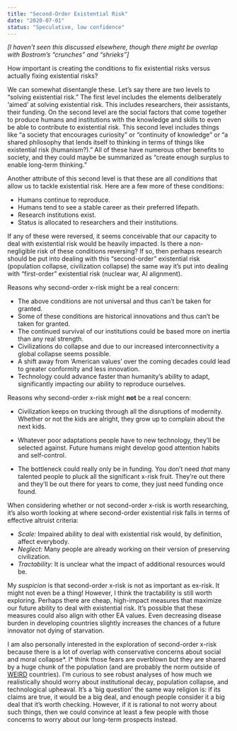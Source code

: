 ```yaml
---
title: "Second-Order Existential Risk"
date: "2020-07-01"
status: "Speculative, low confidence"
---
```


_\[I haven’t seen this discussed elsewhere, though there might be overlap with Bostrom’s “crunches” and “shrieks”\]_

How important is creating the conditions to fix existential risks versus actually fixing existential risks?

We can somewhat disentangle these. Let’s say there are two levels to “solving existential risk.” The first level includes the elements deliberately ‘aimed’ at solving existential risk. This includes researchers, their assistants, their funding. On the second level are the social factors that come together to produce humans and institutions with the knowledge and skills to even be able to contribute to existential risk. This second level includes things like “a society that encourages curiosity” or “continuity of knowledge” or “a shared philosophy that lends itself to thinking in terms of things like existential risk (humanism?).” All of these have numerous other benefits to society, and they could maybe be summarized as “create enough surplus to enable long-term thinking.”

Another attribute of this second level is that these are all _conditions_ that allow us to tackle existential risk. Here are a few more of these conditions:

-   Humans continue to reproduce.
-   Humans tend to see a stable career as their preferred lifepath.
-   Research institutions exist.
-   Status is allocated to researchers and their institutions.

If any of these were reversed, it seems conceivable that our capacity to deal with existential risk would be heavily impacted. Is there a non-negligible risk of these conditions reversing? If so, then perhaps research should be put into dealing with this “second-order” existential risk (population collapse, civilization collapse) the same way it’s put into dealing with “first-order” existential risk (nuclear war, AI alignment).

Reasons why second-order x-risk might be a real concern:

-   The above conditions are not universal and thus can’t be taken for granted.
-   Some of these conditions are historical innovations and thus can’t be taken for granted.
-   The continued survival of our institutions could be based more on inertia than any real strength.
-   Civilizations do collapse and due to our increased interconnectivity a global collapse seems possible.
-   A shift away from ‘American values’ over the coming decades could lead to greater conformity and less innovation.
-   Technology could advance faster than humanity’s ability to adapt, significantly impacting our ability to reproduce ourselves.

Reasons why second-order x-risk might **not** be a real concern:

-   Civilization keeps on trucking through all the disruptions of modernity. Whether or not the kids are alright, they grow up to complain about the next kids.

-   Whatever poor adaptations people have to new technology, they’ll be selected against. Future humans might develop good attention habits and self-control.
-   The bottleneck could really only be in funding. You don’t need _that_ many talented people to pluck all the significant x-risk fruit. They’re out there and they’ll be out there for years to come, they just need funding once found.

When considering whether or not second-order x-risk is worth researching, it’s also worth looking at where second-order existential risk falls in terms of effective altruist criteria:

-   _Scale:_ Impaired ability to deal with existential risk would, by definition, affect everybody.
-   _Neglect_: Many people are already working on their version of preserving civilization.
-   _Tractability:_ It is unclear what the impact of additional resources would be.

My _suspicion_ is that second-order x-risk is not as important as ex-risk. It might not even be a thing! However, I think the tractability is still worth exploring. Perhaps there are cheap, high-impact measures that maximize our future ability to deal with existential risk. It’s possible that these measures could also align with other EA values. Even decreasing disease burden in developing countries slightly increases the chances of a future innovator not dying of starvation.

I am also personally interested in the exploration of second-order x-risk because there is a lot of overlap with conservative concerns about social and moral collapse*. I* think those fears are overblown but they are shared by a huge chunk of the population (and are probably the norm outside of [WEIRD](https://news.ubc.ca/2010/06/30/mr-10-09/) countries). I’m curious to see robust analyses of how much we realistically should worry about institutional decay, population collapse, and technological upheaval. It’s a ‘big question’ the same way religion is: if its claims are true, it would be a big deal, and enough people consider it a big deal that it’s worth checking. However, if it is rational to not worry about such things, then we could convince at least a few people with those concerns to worry about our long-term prospects instead.
